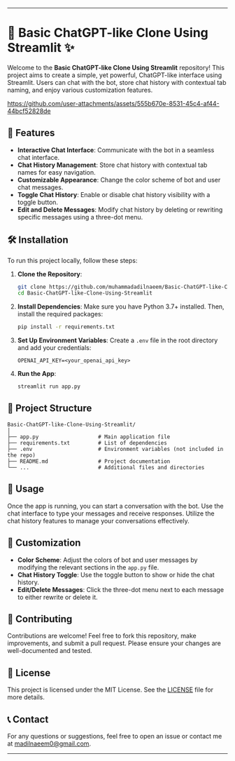 
---

# **💬 Basic ChatGPT-like Clone Using Streamlit ✨**

Welcome to the **Basic ChatGPT-like Clone Using Streamlit** repository! This project aims to create a simple, yet powerful, ChatGPT-like interface using Streamlit. Users can chat with the bot, store chat history with contextual tab naming, and enjoy various customization features.

https://github.com/user-attachments/assets/555b670e-8531-45c4-af44-44bcf52828de

## 🌟 **Features**

- **Interactive Chat Interface**: Communicate with the bot in a seamless chat interface.
- **Chat History Management**: Store chat history with contextual tab names for easy navigation.
- **Customizable Appearance**: Change the color scheme of bot and user chat messages.
- **Toggle Chat History**: Enable or disable chat history visibility with a toggle button.
- **Edit and Delete Messages**: Modify chat history by deleting or rewriting specific messages using a three-dot menu.

## **🛠️ Installation**

To run this project locally, follow these steps:

1. **Clone the Repository**:
    ```bash
    git clone https://github.com/muhammadadilnaeem/Basic-ChatGPT-like-Clone-Using-Streamlit.git
    cd Basic-ChatGPT-like-Clone-Using-Streamlit
    ```

2. **Install Dependencies**:
    Make sure you have Python 3.7+ installed. Then, install the required packages:
    ```bash
    pip install -r requirements.txt
    ```

3. **Set Up Environment Variables**:
    Create a `.env` file in the root directory and add your credentials:
    ```
    OPENAI_API_KEY=<your_openai_api_key>
    ```

4. **Run the App**:
    ```bash
    streamlit run app.py
    ```

## **📂 Project Structure**

```plaintext
Basic-ChatGPT-like-Clone-Using-Streamlit/
│
├── app.py                   # Main application file
├── requirements.txt         # List of dependencies
├── .env                     # Environment variables (not included in the repo)
├── README.md                # Project documentation
└── ...                      # Additional files and directories
```

## **🚀 Usage**

Once the app is running, you can start a conversation with the bot. Use the chat interface to type your messages and receive responses. Utilize the chat history features to manage your conversations effectively.

## **🎨 Customization**

- **Color Scheme**: Adjust the colors of bot and user messages by modifying the relevant sections in the `app.py` file.
- **Chat History Toggle**: Use the toggle button to show or hide the chat history.
- **Edit/Delete Messages**: Click the three-dot menu next to each message to either rewrite or delete it.

## **🤝 Contributing**

Contributions are welcome! Feel free to fork this repository, make improvements, and submit a pull request. Please ensure your changes are well-documented and tested.

## **📜 License**

This project is licensed under the MIT License. See the [LICENSE](https://github.com/muhammadadilnaeem/Basic-ChatGPT-like-Clone-Using-Streamlit/blob/main/LICENSE) file for more details.

## **📞 Contact**

For any questions or suggestions, feel free to open an issue or contact me at [madilnaeem0@gmail.com](mailto:madilnaeem0@gmail.com).

---
